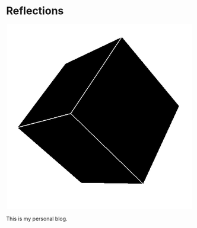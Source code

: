 # Reflections

<!--
Shout out to @johannchopin on stack overflow for how to center an image on github lol

https://stackoverflow.com/a/12118349/3394235

-->

<p align="center">
  <img src="https://github.com/cpadilla/christofer-rocks/blob/master/src/.vuepress/public/images/cube.gif" />
</p>

This is my personal blog.
